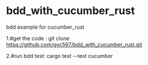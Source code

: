 # bdd_with_cucumber_rust
bdd example for cucumber_rust 

1.#get the code :
git clone https://github.com/gyc567/bdd_with_cucumber_rust.git

2.#run bdd test:
cargo test --test cucumber


